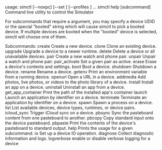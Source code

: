 usage: simctl [--noxpc] [--set <path>] [--profiles <path>] <subcommand> ...
       simctl help [subcommand]
Command line utility to control the Simulator

For subcommands that require a <device> argument, you may specify a device UDID
or the special "booted" string which will cause simctl to pick a booted device.
If multiple devices are booted when the "booted" device is selected, simctl
will choose one of them.

Subcommands:
	create              Create a new device.
	clone               Clone an existing device.
	upgrade             Upgrade a device to a newer runtime.
	delete              Delete a device or all unavailable devices.
	pair                Create a new watch and phone pair.
	unpair              Unpair a watch and phone pair.
	pair_activate       Set a given pair as active.
	erase               Erase a device's contents and settings.
	boot                Boot a device.
	shutdown            Shutdown a device.
	rename              Rename a device.
	getenv              Print an environment variable from a running device.
	openurl             Open a URL in a device.
	addmedia            Add photos, live photos, or videos to the photo library of a device.
	install             Install an app on a device.
	uninstall           Uninstall an app from a device.
	get_app_container   Print the path of the installed app's container
	launch              Launch an application by identifier on a device.
	terminate           Terminate an application by identifier on a device.
	spawn               Spawn a process on a device.
	list                List available devices, device types, runtimes, or device pairs.
	icloud_sync         Trigger iCloud sync on a device.
	pbsync              Sync the pasteboard content from one pasteboard to another.
	pbcopy              Copy standard input onto the device pasteboard.
	pbpaste             Print the contents of the device's pasteboard to standard output.
	help                Prints the usage for a given subcommand.
	io                  Set up a device IO operation.
	diagnose            Collect diagnostic information and logs.
	logverbose          enable or disable verbose logging for a device
